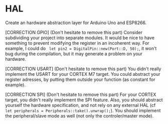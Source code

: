 # HAL
Create an hardware abstraction layer for Arduino Uno and ESP8266.

[CORRECTION GPIO] (Don't hesitate to remove this part)
Consider subdividing your project into separate modules. 
It would be nice to have something to prevent modifying the register in an incoherent way. For example, I could do ``` let pin2 = DigitalPin::new(Port::D, 50);```, it won't bug during the compilation, but it may generate a problem on your hardware.


[CORRECTION USART] (Don't hesitate to remove this part)
You didn't really implement the USART for your CORTEX M7 target.
You could abstract your register adresses, by putting them outside your function (as constant for example).


[CORRECTION SPI] (Don't hesitate to remove this part)
For your CORTEX target, you didn't really implement the SPI feature. Also, you should abstract yourself the hardware specification, and not rely on any external HAL (cf ```let peripherals = Peripherals::take().unwrap();```).
You should implement the peripheral/slave mode as well (not only the controler/master mode).
